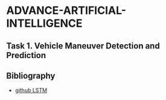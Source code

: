 # ADVANCE-ARTIFICIAL-INTELLIGENCE
## Task 1. Vehicle Maneuver Detection and Prediction


## Bibliography
- [github LSTM](https://github.com/Schuster-j/maneuverRecognition)
